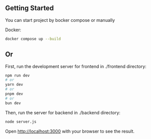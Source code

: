 ## Getting Started

You can start project by bocker compose or manually 

Docker:

```bash
docker compose up --build
```
## Or

First, run the development server for frontend in ./frontend directory:

```bash
npm run dev
# or
yarn dev
# or
pnpm dev
# or
bun dev
```
Then, run the server for backend in ./backend directory:

```bash
node server.js
```

Open [http://localhost:3000](http://localhost:3000) with your browser to see the result.

